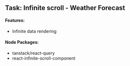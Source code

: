 ## Task: Infinite scroll - Weather Forecast

#### Features:
- Infinite data rendering

#### Node Packages:
- tanstack/react-query
- react-infinite-scroll-component